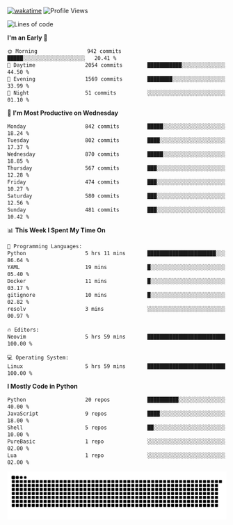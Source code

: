 [![wakatime](https://wakatime.com/badge/user/b920b284-3cde-4cd4-b72e-f7f22d050b16.svg)](https://wakatime.com/@b920b284-3cde-4cd4-b72e-f7f22d050b16)
![Profile Views](http://img.shields.io/badge/Profile%20Views-4586-blue)
<!--START_SECTION:waka-->
![Lines of code](https://img.shields.io/badge/From%20Hello%20World%20I%27ve%20Written-6.4%20million%20lines%20of%20code-blue)

**I'm an Early 🐤** 

```text
🌞 Morning                942 commits         █████░░░░░░░░░░░░░░░░░░░░   20.41 % 
🌆 Daytime                2054 commits        ███████████░░░░░░░░░░░░░░   44.50 % 
🌃 Evening                1569 commits        ████████░░░░░░░░░░░░░░░░░   33.99 % 
🌙 Night                  51 commits          ░░░░░░░░░░░░░░░░░░░░░░░░░   01.10 % 
```
📅 **I'm Most Productive on Wednesday** 

```text
Monday                   842 commits         █████░░░░░░░░░░░░░░░░░░░░   18.24 % 
Tuesday                  802 commits         ████░░░░░░░░░░░░░░░░░░░░░   17.37 % 
Wednesday                870 commits         █████░░░░░░░░░░░░░░░░░░░░   18.85 % 
Thursday                 567 commits         ███░░░░░░░░░░░░░░░░░░░░░░   12.28 % 
Friday                   474 commits         ███░░░░░░░░░░░░░░░░░░░░░░   10.27 % 
Saturday                 580 commits         ███░░░░░░░░░░░░░░░░░░░░░░   12.56 % 
Sunday                   481 commits         ███░░░░░░░░░░░░░░░░░░░░░░   10.42 % 
```


📊 **This Week I Spent My Time On** 

```text
💬 Programming Languages: 
Python                   5 hrs 11 mins       ██████████████████████░░░   86.64 % 
YAML                     19 mins             █░░░░░░░░░░░░░░░░░░░░░░░░   05.40 % 
Docker                   11 mins             █░░░░░░░░░░░░░░░░░░░░░░░░   03.17 % 
gitignore                10 mins             █░░░░░░░░░░░░░░░░░░░░░░░░   02.82 % 
resolv                   3 mins              ░░░░░░░░░░░░░░░░░░░░░░░░░   00.97 % 

🔥 Editors: 
Neovim                   5 hrs 59 mins       █████████████████████████   100.00 % 

💻 Operating System: 
Linux                    5 hrs 59 mins       █████████████████████████   100.00 % 
```

**I Mostly Code in Python** 

```text
Python                   20 repos            ██████████░░░░░░░░░░░░░░░   40.00 % 
JavaScript               9 repos             ████░░░░░░░░░░░░░░░░░░░░░   18.00 % 
Shell                    5 repos             ██░░░░░░░░░░░░░░░░░░░░░░░   10.00 % 
PureBasic                1 repo              ░░░░░░░░░░░░░░░░░░░░░░░░░   02.00 % 
Lua                      1 repo              ░░░░░░░░░░░░░░░░░░░░░░░░░   02.00 % 
```




<!--END_SECTION:waka-->
![Snake animation](https://raw.githubusercontent.com/timmypidashev/timmypidashev/main/commits.svg)

